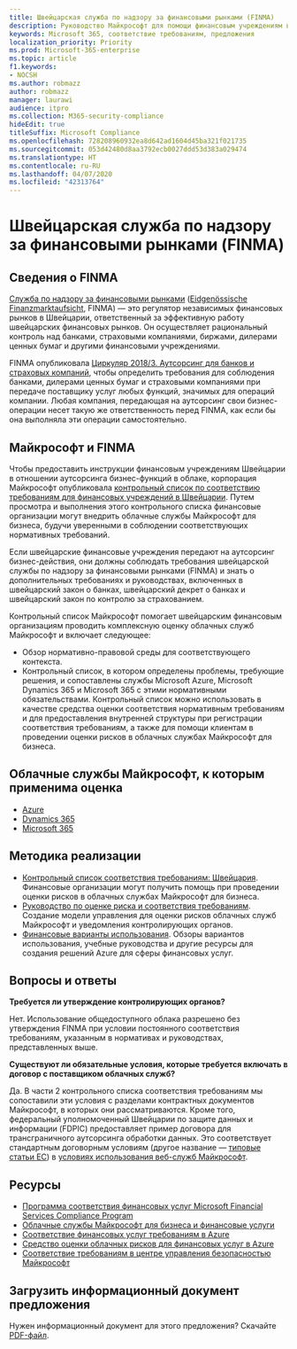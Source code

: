 ```yaml
---
title: Швейцарская служба по надзору за финансовыми рынками (FINMA)
description: Руководство Майкрософт для помощи финансовым учреждениям в Швейцарии с внедрением облака.
keywords: Microsoft 365, соответствие требованиям, предложения
localization_priority: Priority
ms.prod: Microsoft-365-enterprise
ms.topic: article
f1.keywords:
- NOCSH
ms.author: robmazz
author: robmazz
manager: laurawi
audience: itpro
ms.collection: M365-security-compliance
hideEdit: true
titleSuffix: Microsoft Compliance
ms.openlocfilehash: 728208960932ea8d642ad1604d45ba321f021735
ms.sourcegitcommit: 053d42480d8aa3792ecb0027ddd53d383a029474
ms.translationtype: HT
ms.contentlocale: ru-RU
ms.lasthandoff: 04/07/2020
ms.locfileid: "42313764"
---
```

# <a name="financial-market-supervisory-authority-finma-switzerland"></a>Швейцарская служба по надзору за финансовыми рынками (FINMA)

## <a name="about-finma"></a>Сведения о FINMA

[Служба по надзору за финансовыми рынками](https://www.finma.ch/en) ([Eidgenössische Finanzmarktaufsicht](https://www.finma.ch/de/), FINMA) — это регулятор независимых финансовых рынков в Швейцарии, ответственный за эффективную работу швейцарских финансовых рынков. Он осуществляет рациональный контроль над банками, страховыми компаниями, биржами, дилерами ценных бумаг и другими финансовыми учреждениями.

FINMA опубликовала [Циркуляр 2018/3. Аутсорсинг для банков и страховых компаний](https://www.finma.ch/en/~/media/finma/dokumente/rundschreiben-archiv/2018/rs-18-03/finma-rs-2018-03---20170921.pdf?la=en), чтобы определить требования для соблюдения банками, дилерами ценных бумаг и страховыми компаниями при передаче поставщику услуг любых функций, значимых для операций компании. Любая компания, передающая на аутсорсинг свои бизнес-операции несет такую же ответственность перед FINMA, как если бы она выполняла эти операции самостоятельно.

## <a name="microsoft-and-finma"></a>Майкрософт и FINMA

Чтобы предоставить инструкции финансовым учреждениям Швейцарии в отношении аутсорсинга бизнес-функций в облаке, корпорация Майкрософт опубликовала [контрольный список по соответствию требованиям для финансовых учреждений в Швейцарии](https://aka.ms/FinServ-Guide-Switzerland). Путем просмотра и выполнения этого контрольного списка финансовые организации могут внедрить облачные службы Майкрософт для бизнеса, будучи уверенными в соблюдении соответствующих нормативных требований.

Если швейцарские финансовые учреждения передают на аутсорсинг бизнес-действия, они должны соблюдать требования швейцарской службы по надзору за финансовыми рынками (FINMA) и знать о дополнительных требованиях и руководствах, включенных в швейцарский закон о банках, швейцарский декрет о банках и швейцарский закон по контролю за страхованием.

Контрольный список Майкрософт помогает швейцарским финансовым организациям проводить комплексную оценку облачных служб Майкрософт и включает следующее:

- Обзор нормативно-правовой среды для соответствующего контекста.
- Контрольный список, в котором определены проблемы, требующие решения, и сопоставлены службы Microsoft Azure, Microsoft Dynamics 365 и Microsoft 365 с этими нормативными обязательствами. Контрольный список можно использовать в качестве средства оценки соответствия нормативным требованиям и для предоставления внутренней структуры при регистрации соответствия требованиям, а также для помощи клиентам в проведении оценки рисков в облачных службах Майкрософт для бизнеса.

## <a name="microsoft-in-scope-cloud-services"></a>Облачные службы Майкрософт, к которым применима оценка

- [Azure](https://aka.ms/AzureCompliance)
- [Dynamics 365](https://aka.ms/d365-compliance-list)
- [Microsoft 365](https://aka.ms/o365-compliance-framework)

## <a name="how-to-implement"></a>Методика реализации

- [Контрольный список соответствия требованиям: Швейцария](https://aka.ms/FinServ-Guide-Switzerland). Финансовые организации могут получить помощь при проведении оценки рисков в облачных службах Майкрософт для бизнеса.
- [Руководство по оценке риска и соответствия требованиям](https://aka.ms/RiskGovernanceGuide). Создание модели управления для оценки рисков облачных служб Майкрософт и уведомления контролирующих органов.
- [Финансовые варианты использования](https://docs.microsoft.com/azure/industry/financial/). Обзоры вариантов использования, учебные руководства и другие ресурсы для создания решений Azure для сферы финансовых услуг.

## <a name="frequently-asked-questions"></a>Вопросы и ответы

**Требуется ли утверждение контролирующих органов?**

Нет. Использование общедоступного облака разрешено без утверждения FINMA при условии постоянного соответствия требованиям, указанным в нормативах и руководствах, представленных выше.

**Существуют ли обязательные условия, которые требуется включать в договор с поставщиком облачных служб?**

Да. В части 2 контрольного списка соответствия требованиям мы сопоставили эти условия с разделами контрактных документов Майкрософт, в которых они рассматриваются. Кроме того, федеральный уполномоченный Швейцарии по защите данных и информации (FDPIC) предоставляет пример договора для трансграничного аутсорсинга обработки данных. Это соответствует стандартным договорным условиям (другое название — [типовые статьи ЕС](offering-EU-Model-Clauses.md)) в [условиях использования веб-служб Майкрософт](https://aka.ms/Online-Services-Terms).

## <a name="resources"></a>Ресурсы

- [Программа соответствия финансовых услуг Microsoft Financial Services Compliance Program](https://aka.ms/FSCP-Print)
- [Облачные службы Майкрософт для бизнеса и финансовые услуги](https://servicetrust.microsoft.com/viewpage/financialservicesoverview)
- [Соответствие финансовых услуг требованиям в Azure](https://azure.microsoft.com/resources/videos/azurecon-2015-financial-services-compliance-in-azure/)
- [Средство оценки облачных рисков для финансовых услуг в Azure](https://aka.ms/FFIEC-CSDT)
- [Соответствие требованиям в центре управления безопасностью Майкрософт](https://www.microsoft.com/trust-center/compliance/compliance-overview)

## <a name="download-the-offering-backgrounder"></a>Загрузить информационный документ предложения

Нужен информационный документ для этого предложения? Скачайте [PDF-файл](https://download.microsoft.com/download/4/6/A/46AE2B08-49ED-478F-8E64-6BDE9B56C5F4/FINMA-Compliance.pdf).
